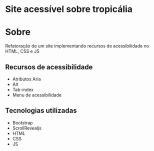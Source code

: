 # Site acessível sobre tropicália
# Sobre
Refatoração de um site implementando recursos de acessibilidade no HTML, CSS e JS
## Recursos de acessibilidade
- Atributos Aria
- Alt
- Tab-index
- Menu de acessibilidade
## Tecnologias utilizadas
- Bootstrap
- ScrollRevealjs
- HTML
- CSS
- JS